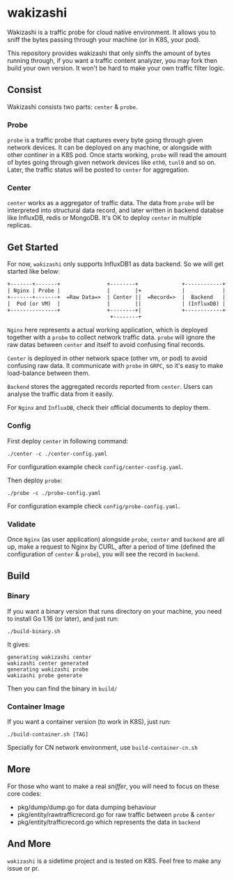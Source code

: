 # wakizashi

Wakizashi is a traffic probe for cloud native environment. It allows you to sniff the bytes passing through your machine (or in K8S, your pod). 

This repository provides wakizashi that only sinffs the amount of bytes running through, if you want a traffic content analyzer, you may fork then build your own version. It won't be hard to make your own traffic filter logic.

## Consist

Wakizashi consists two parts: `center` & `probe`.

### Probe

`probe` is a traffic probe that captures every byte going through given network devices. It can be deployed on any machine, or alongside with other continer in a K8S pod. Once starts working, `probe` will read the amount of bytes going through given network devices like `eth0`, `tunl0` and so on. Later, the traffic status will be posted to `center` for aggregation.

### Center
`center` works as a aggregator of traffic data. The data from `probe` will be interpreted into structural data record, and later written in backend databse like InfluxDB, redis or MongoDB. It's OK to deploy `center` in multiple replicas.

## Get Started

For now, `wakizashi` only supports InfluxDB1 as data backend. So we will get started like below:

```txt
+-------+-------+               +--------+              +------------+
| Nginx | Probe |               |        |+             |            |
+-------+-------+  =Raw Data=>  | Center ||  =Record=>  |  Backend   |
|  Pod (or VM)  |               |        ||             | (InfluxDB) |
+---------------+               +--------+|             +------------+
                                 +--------+
```

`Nginx` here represents a actual working application, which is deployed together with a `probe` to collect network traffic data. `probe` will ignore the raw datas between `center` and itself to avoid confusing final records.

`Center` is deployed in other network space (other vm, or pod) to avoid confusing raw data. It communicate with `probe` in `GRPC`, so it's easy to make load-balance between them.

`Backend` stores the aggregated records reported from `center`. Users can analyse the traffic data from it easily.

For `Nginx` and `InfluxDB`, check their official documents to deploy them.

### Config

First deploy `center` in following command:
```shell
./center -c ./center-config.yaml
```
For configuration example check `config/center-config.yaml`.

Then deploy `probe`:
```shell
./probe -c ./probe-config.yaml
```
For configuration example check `config/probe-config.yaml`.

### Validate

Once `Nginx` (as user application) alongside `probe`, `center` and `backend` are all up, make a request to Nginx by CURL, after a period of time (defined the configuration of `center` & `probe`), you will see the record in `backend`.

## Build

### Binary

If you want a binary version that runs directory on your machine, you need to install Go 1.16 (or later), and just run:

```shell
./build-binary.sh
```

It gives:

```shell
generating wakizashi center
wakizashi center generated
generating wakizashi probe
wakizashi probe generate
```

Then you can find the binary in `build/`

### Container Image

If you want a container version (to work in K8S), just run:

```shell
./build-container.sh [TAG]
```

Specially for CN network environment, use `build-container-cn.sh`

## More

For those who want to make a real *sniffer*, you will need to focus on these core codes:
- pkg/dump/dump.go for data dumping behaviour
- pkg/entity/rawtrafficrecord.go for raw traffic between `probe` & `center`
- pkg/entity/trafficrecord.go which represents the data in `backend`

## And More

`wakizashi` is a sidetime project and is tested on K8S. Feel free to make any issue or pr.